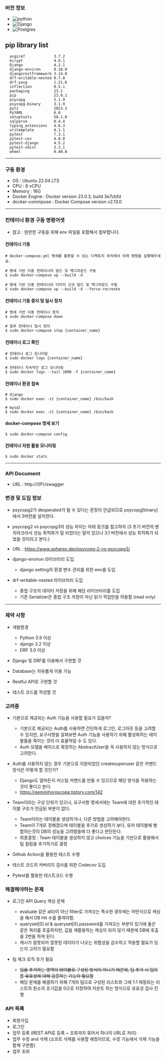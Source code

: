 ### 버전 정보

- ![python](https://img.shields.io/badge/Python:3.8-03776AB?style=flat&logo=Python&logoColor=white)
- ![Django](https://img.shields.io/badge/Django:4.2.1-092E20?style=flat&logo=Django&logoColor=white)
- ![Postgres](https://img.shields.io/badge/Postgres:13-4169E1?style=flat&logo=Postgres&logoColor=white)

## pip library list

```shell
  asgiref             3.7.2
  bcrypt              4.0.1
  Django              4.2.1
  django-environ      0.10.0
  djangorestframework 3.14.0
  drf-writable-nested 0.7.0
  drf-yasg            1.21.6
  inflection          0.5.1
  packaging           23.1
  pip                 23.0.1
  psycopg             3.1.9
  psycopg-binary      3.1.9
  pytz                2023.3
  PyYAML              6.0
  setuptools          58.1.0
  sqlparse            0.4.4
  typing_extensions   4.6.3
  uritemplate         4.1.1
  pytest              7.3.1
  pytest-cov          4.0.0
  pytest-django       4.5.2
  pytest-xdist        3.3.1
  wheel               0.40.0

```

---

### 구동 환경

- OS : Ubuntu 22.04 LTS
- CPU : 8 vCPU
- Memory : 16G
- Docker Engine : Docker version 23.0.3, build 3e7cbfd
- docker-commpose : Docker Compose version v2.13.0

---

### 컨테이너 환경 구동 명령어셋

- 참고 : 원만한 구동을 위해 env 파일을 포함해서 첨부합니다.

#### 컨테이너 기동

```shell
# docker-compose.yml 명세를 활용할 수 있는 디렉토리 위치에서 아래 명령을 실행해주세요.

# 명세 기반 다중 컨테이너의 빌드 및 백그라운드 구동
$ sudo docker-compose up --build -d

# 명세 기반 다중 컨테이너의 이미지 신규 빌드 및 백그라운드 구동
$ sudo docker-compose up --build -d --force-recreate
```

#### 컨테이너 기동 중지 및 일시 정지

```shell
# 명세 기반 다중 컨테이너 정지
$ sudo docker-compose down

# 일부 컨테이너 일시 정지
$ sudo docker-compose stop {container_name}
```

#### 컨테이너 로그 확인

```shell
# 컨테이너 로그 모니터링
$ sudo docker logs {container_name}

# 컨테이너 지속적인 로그 모니터링
$ sudo docker logs --tail 1000 -f {container_name}
```

#### 컨테이너 환경 접속

```shell
# django
$ sudo docker exec -it {container_name} /bin/bash

# mysql
$ sudo docker exec -it {container_name} /bin/bash
```

#### docker-compose 명세 보기

```shell
$ sudo docker-compose config
```

#### 컨테이너 자원 활용 모니터링

```shell
$ sudo docker stats
```

---

### API Document

- URL : http://{IP}/swagger

### 변경 및 도입 정보

- psycopg2가 desperated가 될 수 있다는 문장이 언급되므로 psycopg[binary]에서 3버전을 설치한다.
- psycopg2 vs psycopg3의 성능 차이는 아래 링크를 참고하자 (3 초기 버전의 벤치마크라서 성능 최적화가 덜 되었다는 말이 있으나 3.1 버전에서 성능 최적화가 되었을 것이라고 본다.)
- URL : https://www.spherex.dev/psycopg-2-vs-psycopg3/

- django-environ 라이브러리 도입

  - django setting의 환경 변수 관리를 위한 env를 도입

- drf-writable-nested 라이브러리 도입
  - 중첩 구조의 데이터 저장을 위해 해당 라이브러리를 도입
  - 기존 Serializer은 중첩 구조 저장이 아닌 읽기 작업만을 허용함 (read only)

---

### 제약 사항

- 개발환경

  - Python 3.9 이상
  - django 3.2 이상
  - DRF 3.0 이상

- Django 및 DRF를 이용해서 구현할 것
- Database는 자유롭게 이용 가능
- Restful API로 구현할 것
- 테스트 코드를 작성할 것

### 고려중

- 기본으로 제공되는 Auth 기능을 사용할 필요가 있을까?

  - 기본으로 제공되는 Auth를 사용하면 간단하게 로그인, 로그아웃 등을 고려할 수 있지만, 요구사항을 살펴보면 Auth 기능을 사용하기 위해 활성화하는 테이블들을 죽이는 것이 더 효율적일 수 도 있다.
  - Auth 모델을 베이스로 확장하는 AbstractUser을 꼭 사용하지 않는 방식으로 고려한다.

- Auth를 사용하지 않는 경우 기본으로 지원되었던 createsuperuser 같은 커맨드 방식은 어떻게 할 것인가?

  - Django도 얼마든지 커스텀 커맨드를 만들 수 있으므로 해당 방식을 적용하는 것이 좋다고 본다.
  - https://geminihoroscope.tistory.com/142

- Team이라는 구성 단위가 있으나, 요구사항 명세서에는 Team에 대한 추가적인 테이블 구조가 언급된 부분이 없다.

  - Team이라는 테이블을 생성하거나, 다른 방법을 고려해야한다.
  - Team이 7개로 정해졌으며 테이블을 추가로 생성하기 보다, 유저 테이블에 병합하는것이 DB의 성능을 고려했을때 더 좋다고 판단된다.
  - 최종결정 : Team 테이블을 생성하지 않고 choices 기능을 기반으로 활용해서 팀 컬럼을 추가하기로 결정

- Github Action을 활용한 테스트 수행

- 테스트 코드의 커버리지 검사를 위한 Codecov 도입

- Pytest를 활용한 테스트코드 수행

### 해결해야하는 문제

- 로그인 API Query 캐싱 문제

  - evaluate 같은 all()이 아닌 filter로 가져오는 특수한 경우에는 어떤식으로 캐싱을 해서 DB Hit 수를 줄여야함.
  - queryset[0].id & queryset[0].password를 가져오는 부분이 있기에 둘은 같은 쿼리를 호출하지만, 값을 재활용하는 캐싱이 되지 않기 때문에 DB에 호출을 2번을 하게 된다.
  - 캐시가 잘못되어 잘못된 데이터가 나오는 위험성을 감수하고 적용할 필요가 있는지 고려가 필요함

- 팀 체크 로직 추가 필요
  - ~~팀을 추가하는 영역이 테이블로 구성된 방식이 아니기 때문에, 팀 추가 시 팀이름 유효성에 대해 검증하는 기능이 필요함~~
  - 해당 문제를 해결하기 위해 7개의 팀으로 구성된 리스트와 그에 1:1 매핑되는 리스트의 원소의 초기값을 0으로 지정하여 카운트 하는 방식으로 유효성 검사 진행

### API 목록

- 회원가입
- 로그인
- 업무 등록 (REST API로 등록 ~ 조회까지 묶어서 하나의 URL로 처리)
- 업무 수정 and 삭제 (소프트 삭제를 사용할 예정이므로, 수정 기능에서 삭제 기능을 함께 구현함)
- 업무 조회
